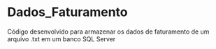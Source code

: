 # Dados_Faturamento
Código desenvolvido para armazenar os dados de faturamento de um arquivo .txt em um banco SQL Server
